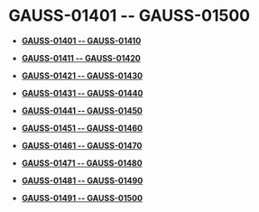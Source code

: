 # GAUSS-01401 -- GAUSS-01500<a name="ZH-CN_TOPIC_0302073403"></a>

-   **[GAUSS-01401 -- GAUSS-01410](GAUSS-01401----GAUSS-01410.md)**  

-   **[GAUSS-01411 -- GAUSS-01420](GAUSS-01411----GAUSS-01420.md)**  

-   **[GAUSS-01421 -- GAUSS-01430](GAUSS-01421----GAUSS-01430.md)**  

-   **[GAUSS-01431 -- GAUSS-01440](GAUSS-01431----GAUSS-01440.md)**  

-   **[GAUSS-01441 -- GAUSS-01450](GAUSS-01441----GAUSS-01450.md)**  

-   **[GAUSS-01451 -- GAUSS-01460](GAUSS-01451----GAUSS-01460.md)**  

-   **[GAUSS-01461 -- GAUSS-01470](GAUSS-01461----GAUSS-01470.md)**  

-   **[GAUSS-01471 -- GAUSS-01480](GAUSS-01471----GAUSS-01480.md)**  

-   **[GAUSS-01481 -- GAUSS-01490](GAUSS-01481----GAUSS-01490.md)**  

-   **[GAUSS-01491 -- GAUSS-01500](GAUSS-01491----GAUSS-01500.md)**  


